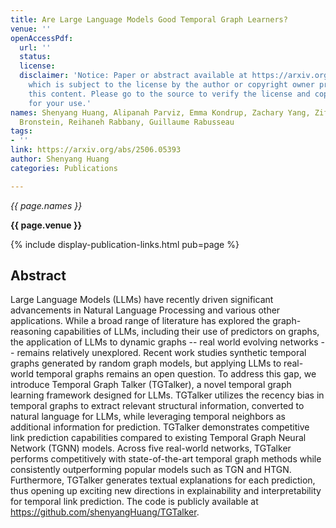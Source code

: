 ```yaml
---
title: Are Large Language Models Good Temporal Graph Learners?
venue: ''
openAccessPdf:
  url: ''
  status:
  license:
  disclaimer: 'Notice: Paper or abstract available at https://arxiv.org/abs/2506.05393,
    which is subject to the license by the author or copyright owner provided with
    this content. Please go to the source to verify the license and copyright information
    for your use.'
names: Shenyang Huang, Alipanah Parviz, Emma Kondrup, Zachary Yang, Zifeng Ding, Michael
  Bronstein, Reihaneh Rabbany, Guillaume Rabusseau
tags:
- ''
link: https://arxiv.org/abs/2506.05393
author: Shenyang Huang
categories: Publications

---
```


*{{ page.names }}*

**{{ page.venue }}**

{% include display-publication-links.html pub=page %}

## Abstract

Large Language Models (LLMs) have recently driven significant advancements in Natural Language Processing and various other applications. While a broad range of literature has explored the graph-reasoning capabilities of LLMs, including their use of predictors on graphs, the application of LLMs to dynamic graphs -- real world evolving networks -- remains relatively unexplored. Recent work studies synthetic temporal graphs generated by random graph models, but applying LLMs to real-world temporal graphs remains an open question. To address this gap, we introduce Temporal Graph Talker (TGTalker), a novel temporal graph learning framework designed for LLMs. TGTalker utilizes the recency bias in temporal graphs to extract relevant structural information, converted to natural language for LLMs, while leveraging temporal neighbors as additional information for prediction. TGTalker demonstrates competitive link prediction capabilities compared to existing Temporal Graph Neural Network (TGNN) models. Across five real-world networks, TGTalker performs competitively with state-of-the-art temporal graph methods while consistently outperforming popular models such as TGN and HTGN. Furthermore, TGTalker generates textual explanations for each prediction, thus opening up exciting new directions in explainability and interpretability for temporal link prediction. The code is publicly available at https://github.com/shenyangHuang/TGTalker.